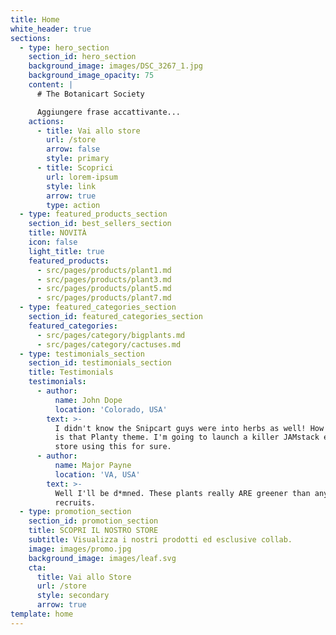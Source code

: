 ```yaml
---
title: Home
white_header: true
sections:
  - type: hero_section
    section_id: hero_section
    background_image: images/DSC_3267_1.jpg
    background_image_opacity: 75
    content: |
      # The Botanicart Society

      Aggiungere frase accattivante...
    actions:
      - title: Vai allo store
        url: /store
        arrow: false
        style: primary
      - title: Scoprici
        url: lorem-ipsum
        style: link
        arrow: true
        type: action
  - type: featured_products_section
    section_id: best_sellers_section
    title: NOVITÀ
    icon: false
    light_title: true
    featured_products:
      - src/pages/products/plant1.md
      - src/pages/products/plant3.md
      - src/pages/products/plant5.md
      - src/pages/products/plant7.md
  - type: featured_categories_section
    section_id: featured_categories_section
    featured_categories:
      - src/pages/category/bigplants.md
      - src/pages/category/cactuses.md
  - type: testimonials_section
    section_id: testimonials_section
    title: Testimonials
    testimonials:
      - author:
          name: John Dope
          location: 'Colorado, USA'
        text: >-
          I didn't know the Snipcart guys were into herbs as well! How beautiful
          is that Planty theme. I'm going to launch a killer JAMstack e-commerce
          store using this for sure.
      - author:
          name: Major Payne
          location: 'VA, USA'
        text: >-
          Well I'll be d*mned. These plants really ARE greener than any of my
          recruits.
  - type: promotion_section
    section_id: promotion_section
    title: SCOPRI IL NOSTRO STORE
    subtitle: Visualizza i nostri prodotti ed esclusive collab.
    image: images/promo.jpg
    background_image: images/leaf.svg
    cta:
      title: Vai allo Store
      url: /store
      style: secondary
      arrow: true
template: home
---
```

